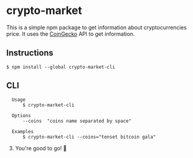 # crypto-market

This is a simple npm package to get information about cryptocurrencies price. It uses the [CoinGecko](https://www.coingecko.com/en/api/documentation) API to get information.

## Instructions

```
$ npm install --global crypto-market-cli
```

## CLI

```
  Usage
	  $ crypto-market-cli

  Options
	  --coins  "coins name separated by space"

  Examples
	  $ crypto-market-cli --coins="tenset bitcoin gala"
```

3. You're good to go! :rocket:

